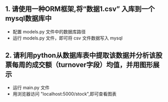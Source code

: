 ## 1. 请使用一种ORM框架,将“数据1.csv” 入库到一个mysql数据库中
- 配置 models.py 文件中的数据库路径
- 运行 models.py 文件，即可将 csv 文件数据写入 mysql


## 2. 请利用python从数据库表中提取该数据并分析该股票每周的成交额（turnover字段）均值，并用图形展示
- 运行 main.py 文件
- 用浏览器访问 "localhost:5000/stock",即可查看图表
